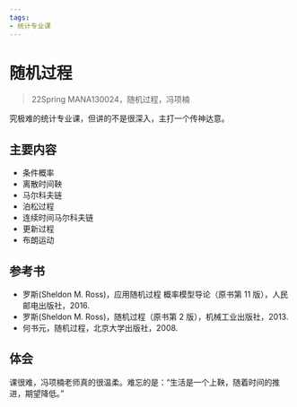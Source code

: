 ```yaml
---
tags:
- 统计专业课
---
```


# 随机过程
> 22Spring MANA130024，随机过程，冯项楠

究极难的统计专业课，但讲的不是很深入，主打一个传神达意。

## 主要内容

- 条件概率
- 离散时间鞅
- 马尔科夫链
- 泊松过程
- 连续时间马尔科夫链
- 更新过程
- 布朗运动

## 参考书

- 罗斯(Sheldon M. Ross)，应用随机过程 概率模型导论（原书第 11 版），人民邮电出版社，2016.
- 罗斯(Sheldon M. Ross)，随机过程（原书第 2 版），机械工业出版社，2013.
- 何书元，随机过程，北京大学出版社，2008.

## 体会
课很难，冯项楠老师真的很温柔。难忘的是：“生活是一个上鞅，随着时间的推进，期望降低。”